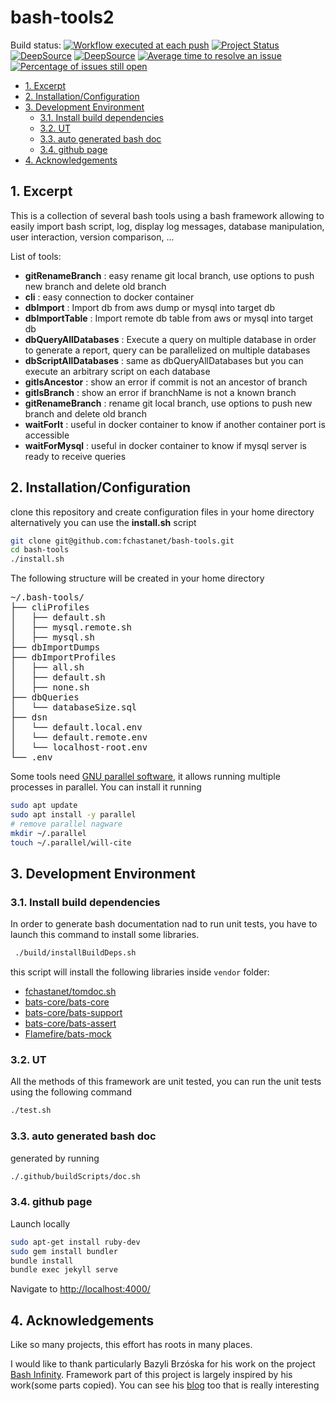# bash-tools2

<!-- markdownlint-capture -->
<!-- markdownlint-disable MD013 -->

Build status:
[![Workflow executed at each push](https://github.com/fchastanet/bash-tools2/actions/workflows/push_branch.yml/badge.svg?branch=master)](https://github.com/fchastanet/bash-tools2/actions/workflows/push_branch.yml)
[![Project Status](http://opensource.box.com/badges/active.svg)](http://opensource.box.com/badges)
[![DeepSource](https://deepsource.io/gh/fchastanet/bash-tools2.svg/?label=active+issues&show_trend=true)](https://deepsource.io/gh/fchastanet/bash-tools2/?ref=repository-badge)
[![DeepSource](https://deepsource.io/gh/fchastanet/bash-tools2.svg/?label=resolved+issues&show_trend=true)](https://deepsource.io/gh/fchastanet/bash-tools2/?ref=repository-badge)
[![Average time to resolve an issue](http://isitmaintained.com/badge/resolution/fchastanet/bash-tools2.svg)](http://isitmaintained.com/project/fchastanet/bash-tools2 'Average time to resolve an issue')
[![Percentage of issues still open](http://isitmaintained.com/badge/open/fchastanet/bash-tools2.svg)](http://isitmaintained.com/project/fchastanet/bash-tools2 'Percentage of issues still open')

<!-- markdownlint-restore -->

- [1. Excerpt](#1-excerpt)
- [2. Installation/Configuration](#2-installationconfiguration)
- [3. Development Environment](#3-development-environment)
  - [3.1. Install build dependencies](#31-install-build-dependencies)
  - [3.2. UT](#32-ut)
  - [3.3. auto generated bash doc](#33-auto-generated-bash-doc)
  - [3.4. github page](#34-github-page)
- [4. Acknowledgements](#4-acknowledgements)

## 1. Excerpt

This is a collection of several bash tools using a bash framework allowing to
easily import bash script, log, display log messages, database manipulation,
user interaction, version comparison, ...

List of tools:

- **gitRenameBranch** : easy rename git local branch, use options to push new
  branch and delete old branch
- **cli** : easy connection to docker container
- **dbImport** : Import db from aws dump or mysql into target db
- **dbImportTable** : Import remote db table from aws or mysql into target db
- **dbQueryAllDatabases** : Execute a query on multiple database in order to
  generate a report, query can be parallelized on multiple databases
- **dbScriptAllDatabases** : same as dbQueryAllDatabases but you can execute an
  arbitrary script on each database
- **gitIsAncestor** : show an error if commit is not an ancestor of branch
- **gitIsBranch** : show an error if branchName is not a known branch
- **gitRenameBranch** : rename git local branch, use options to push new branch
  and delete old branch
- **waitForIt** : useful in docker container to know if another container port
  is accessible
- **waitForMysql** : useful in docker container to know if mysql server is ready
  to receive queries

## 2. Installation/Configuration

clone this repository and create configuration files in your home directory
alternatively you can use the **install.sh** script

```bash
git clone git@github.com:fchastanet/bash-tools.git
cd bash-tools
./install.sh
```

The following structure will be created in your home directory

<!-- markdownlint-capture -->
<!-- markdownlint-disable MD033 -->
<pre>
~/.bash-tools/
├── cliProfiles
│   ├── default.sh
│   ├── mysql.remote.sh
│   ├── mysql.sh
├── dbImportDumps
├── dbImportProfiles
│   ├── all.sh
│   ├── default.sh
│   ├── none.sh
├── dbQueries
│   └── databaseSize.sql
├── dsn
│   └── default.local.env
│   └── default.remote.env
│   └── localhost-root.env
└── .env
</pre>
<!-- markdownlint-restore -->

Some tools need [GNU parallel software](https://www.gnu.org/software/parallel/),
it allows running multiple processes in parallel. You can install it running

```bash
sudo apt update
sudo apt install -y parallel
# remove parallel nagware
mkdir ~/.parallel
touch ~/.parallel/will-cite
```

## 3. Development Environment

### 3.1. Install build dependencies

In order to generate bash documentation nad to run unit tests, you have to
launch this command to install some libraries.

```bash
 ./build/installBuildDeps.sh
```

this script will install the following libraries inside `vendor` folder:

- [fchastanet/tomdoc.sh](https://github.com/fchastanet/tomdoc.sh.git)
- [bats-core/bats-core](https://github.com/bats-core/bats-core.git)
- [bats-core/bats-support](https://github.com/bats-core/bats-support.git)
- [bats-core/bats-assert](https://github.com/bats-core/bats-assert.git)
- [Flamefire/bats-mock](https://github.com/Flamefire/bats-mock.git)

### 3.2. UT

All the methods of this framework are unit tested, you can run the unit tests
using the following command

```bash
./test.sh
```

### 3.3. auto generated bash doc

generated by running

```bash
./.github/buildScripts/doc.sh
```

### 3.4. github page

Launch locally

```bash
sudo apt-get install ruby-dev
sudo gem install bundler
bundle install
bundle exec jekyll serve
```

Navigate to <http://localhost:4000/>

## 4. Acknowledgements

Like so many projects, this effort has roots in many places.

I would like to thank particularly Bazyli Brzóska for his work on the project
[Bash Infinity](https://github.com/niieani/bash-oo-framework). Framework part of
this project is largely inspired by his work(some parts copied). You can see his
[blog](https://invent.life/project/bash-infinity-framework) too that is really
interesting
